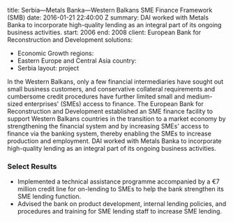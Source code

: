 
title: Serbia—Metals Banka—Western Balkans SME Finance Framework (SMB)
date: 2016-01-21 22:40:00 Z
summary: DAI worked with Metals Banka to incorporate high-quality lending as an integral
  part of its ongoing business activities.
start: 2006
end: 2008
client: European Bank for Reconstruction and Development
solutions:
- Economic Growth
regions:
- Eastern Europe and Central Asia
country:
- Serbia
layout: project


In the Western Balkans, only a few financial intermediaries have sought out small business customers, and conservative collateral requirements and cumbersome credit procedures have further limited small and medium-sized enterprises' (SMEs) access to finance. The European Bank for Reconstruction and Development established an SME finance facility to support Western Balkans countries in the transition to a market economy by strengthening the financial system and by increasing SMEs' access to finance via the banking system, thereby enabling the SMEs to increase production and employment. DAI worked with Metals Banka to incorporate high-quality lending as an integral part of its ongoing business activities.

### Select Results

* Implemented a technical assistance programme accompanied by a €7 million credit line for on-lending to SMEs to help the bank strengthen its SME lending function.
* Advised the bank on product development, internal lending policies, and procedures and training for SME lending staff to increase SME lending.
